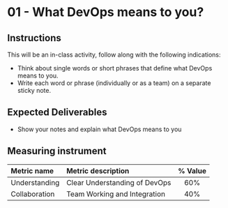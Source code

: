 # 01 - What DevOps means to you?

## Instructions
This will be an in-class activity, follow along with the following indications:
- Think about single words or short phrases that define what DevOps means to you. 
- Write each word or phrase (individually or as a team) on a separate sticky note. 

## Expected Deliverables

- Show your notes and explain what DevOps means to you

## Measuring instrument

| Metric name        | Metric description                                | % Value |
|:------------------ |:--------------------------------------------------|:--:|
| Understanding  | Clear Understanding of DevOps  | 60% |
| Collaboration | Team Working and Integration | 40% |

